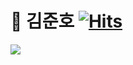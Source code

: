 # 🌱 김준호 [![Hits](https://hits.seeyoufarm.com/api/count/incr/badge.svg?url=https%3A%2F%2Fgithub.com%2Fjunhok82%2Fhit-counter)](https://hits.seeyoufarm.com)

[![](http://mazassumnida.wtf/api/generate_badge?boj=junhok82)](https://solved.ac/junhok82)
